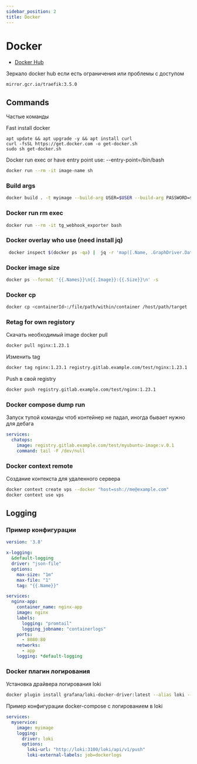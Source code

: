 ```yaml
---
sidebar_position: 2
title: Docker
---
```


# Docker

- [Docker Hub](https://hub.docker.com/)

Зеркало docker hub если есть ограничения или проблемы с доступом

```
mirror.gcr.io/traefik:3.5.0
```

## Commands

Частые команды

Fast install docker

```shell
apt update && apt upgrade -y && apt install curl
curl -fsSL https://get.docker.com -o get-docker.sh
sudo sh get-docker.sh
```

Docker run exec or have entry point use: --entry-point=/bin/bash

```bash
docker run --rm -it image-name sh
```

### Build args

```bash
docker build . -t myimage --build-arg USER=$USER --build-arg PASSWORD=$PASSWORD
```

### Docker run rm exec

```bash
docker run --rm -it tg_webhook_exporter bash
```

### Docker overlay who use (need install jq)

```bash
 docker inspect $(docker ps -qa) |  jq -r 'map([.Name, .GraphDriver.Data.MergedDir]) | .[] | "\(.[0])\t\(.[1])"'
```

### Docker image size

```bash
docker ps --format '{{.Names}}\n{{.Image}}:{{.Size}}\n' -s
```

### Docker cp

```bash
docker cp <containerId>:/file/path/within/container /host/path/target
```

### Retag for own registory

Скачать необходимый image docker pull

```bash
docker pull nginx:1.23.1
```

Изменить tag

```bash
docker tag nginx:1.23.1 registry.gitlab.example.com/test/nginx:1.23.1
```

Push в свой registry

```bash
docker push registry.gitlab.example.com/test/nginx:1.23.1
```

### Docker compose dump run

Запуск тупой команды чтоб контейнер не падал, иногда бывает нужно для дебага

```yaml
services:
  chatops:
    image: registry.gitlab.example.com/test/myubuntu-image:v.0.1
    command: tail -F /dev/null
```

### Docker context remote

Создание контекста для удаленного сервера

```bash
docker context create vps --docker "host=ssh://me@example.com"
docker context use vps
```

## Logging

### Пример конфигурации

```yaml
version: '3.8'

x-logging:
  &default-logging
  driver: "json-file"
  options:
    max-size: "1m"
    max-file: "1"
    tag: "{{.Name}}"

services:
  nginx-app:
    container_name: nginx-app
    image: nginx
    labels:
      logging: "promtail"
      logging_jobname: "containerlogs"
    ports:
      - 8080:80
    networks:
      - app
    logging: *default-logging
```

### Docker плагин логирования

Установка драйвера логирования loki

```bash
docker plugin install grafana/loki-docker-driver:latest --alias loki --grant-all
```

Пример конфигурации docker-compose с логированием в loki

```yaml
services:
  myservice:
    image: myimage
    logging:
      driver: loki
      options:
        loki-url: "http://loki:3100/loki/api/v1/push"
        loki-external-labels: job=dockerlogs
```
